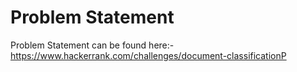 Problem Statement
===================

Problem Statement can be found here:- https://www.hackerrank.com/challenges/document-classificationP

